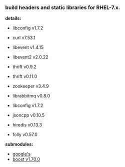 ### build headers and static libraries for RHEL-7.x.

**details:**

- libconfig     v1.7.2   

- curl    	v7.53.1   
- libevent	v1.4.15   
- libevent2    	v2.0.22   

- thrift  	v0.9.2   
- thrift     	v0.11.0   
- zookeeper    	v3.4.9   

- librabbitmq	v0.8.0   
- libconfig   	v1.7.2   
- jsoncpp      	v0.10.5   
- hiredis      	v0.13.3  

- folly        	v0.57.0   

**submodules:**
- [google's](https://github.com/taozhijiang/rhel7.x_google_prefix)
- [boost v1.70.0](https://github.com/taozhijiang/rhel7.x_boost_prefix)

